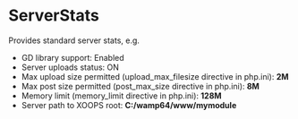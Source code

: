 # ServerStats

Provides standard server stats, e.g. 

* GD library support: Enabled 
* Server uploads status: ON
* Max upload size permitted \(upload\_max\_filesize directive in php.ini\): **2M**
* Max post size permitted \(post\_max\_size directive in php.ini\): **8M**
* Memory limit \(memory\_limit directive in php.ini\): **128M**
* Server path to XOOPS root: **C:/wamp64/www/mymodule**

